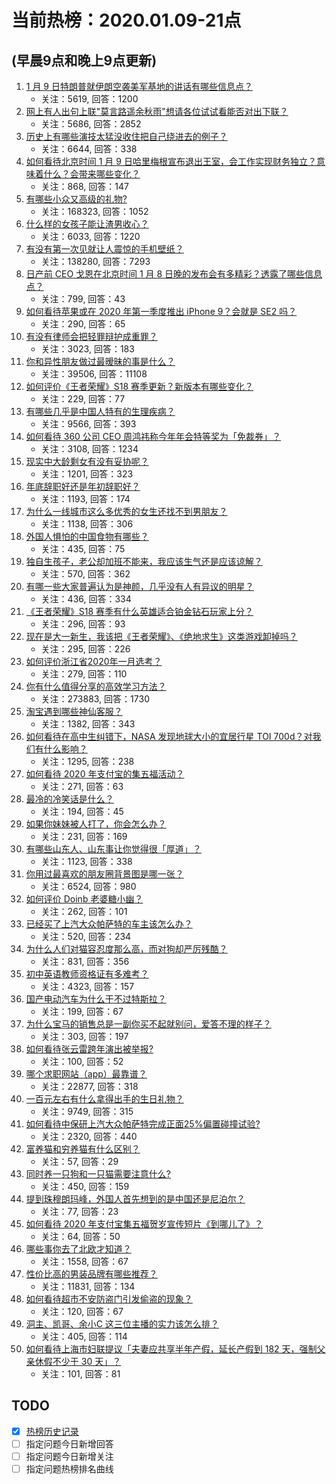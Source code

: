 # 当前热榜：2020.01.09-21点
## (早晨9点和晚上9点更新)
1. [1 月 9 日特朗普就伊朗空袭美军基地的讲话有哪些信息点？](https://www.zhihu.com/question/365389027)
    * 关注：5619, 回答：1200
2. [网上有人出句上联"莫言路遥余秋雨"想请各位试试看能否对出下联？](https://www.zhihu.com/question/359189927)
    * 关注：5686, 回答：2852
3. [历史上有哪些演技太猛没收住把自己绕进去的例子？](https://www.zhihu.com/question/28408023)
    * 关注：6644, 回答：338
4. [如何看待北京时间 1 月 9 日哈里梅根宣布退出王室，会工作实现财务独立？意味着什么？会带来哪些变化？](https://www.zhihu.com/question/365427713)
    * 关注：868, 回答：147
5. [有哪些小众又高级的礼物?](https://www.zhihu.com/question/330807220)
    * 关注：168323, 回答：1052
6. [什么样的女孩子能让渣男收心？](https://www.zhihu.com/question/344912816)
    * 关注：6033, 回答：1220
7. [有没有第一次见就让人震惊的手机壁纸？](https://www.zhihu.com/question/309298287)
    * 关注：138280, 回答：7293
8. [日产前 CEO 戈恩在北京时间 1 月 8 日晚的发布会有多精彩？透露了哪些信息点？](https://www.zhihu.com/question/365379713)
    * 关注：799, 回答：43
9. [如何看待苹果或在 2020 年第一季度推出 iPhone 9？会就是 SE2 吗？](https://www.zhihu.com/question/365442037)
    * 关注：290, 回答：65
10. [有没有律师会把轻罪辩护成重罪？](https://www.zhihu.com/question/359241520)
    * 关注：3023, 回答：183
11. [你和异性朋友做过最暧昧的事是什么？](https://www.zhihu.com/question/36829380)
    * 关注：39506, 回答：11108
12. [如何评价《王者荣耀》S18 赛季更新？新版本有哪些变化？](https://www.zhihu.com/question/365363049)
    * 关注：229, 回答：77
13. [有哪些几乎是中国人特有的生理疾病？](https://www.zhihu.com/question/264962290)
    * 关注：9566, 回答：393
14. [如何看待 360 公司 CEO 周鸿祎称今年年会特等奖为「免裁券」？](https://www.zhihu.com/question/365314525)
    * 关注：3108, 回答：1234
15. [现实中大龄剩女有没有妥协呢？](https://www.zhihu.com/question/348709030)
    * 关注：1201, 回答：323
16. [年底辞职好还是年初辞职好？](https://www.zhihu.com/question/304487228)
    * 关注：1193, 回答：174
17. [为什么一线城市这么多优秀的女生还找不到男朋友？](https://www.zhihu.com/question/342340031)
    * 关注：1138, 回答：306
18. [外国人惧怕的中国食物有哪些？](https://www.zhihu.com/question/28257525)
    * 关注：435, 回答：75
19. [独自生孩子，老公却加班不能来，我应该生气还是应该谅解？](https://www.zhihu.com/question/363553959)
    * 关注：570, 回答：362
20. [有哪一些大家普遍认为是神颜，几乎没有人有异议的明星？](https://www.zhihu.com/question/361554196)
    * 关注：436, 回答：334
21. [《王者荣耀》S18 赛季有什么英雄适合铂金钻石玩家上分？](https://www.zhihu.com/question/364972864)
    * 关注：296, 回答：93
22. [现在是大一新生，我该把《王者荣耀》、《绝地求生》这类游戏卸掉吗？](https://www.zhihu.com/question/345508188)
    * 关注：295, 回答：226
23. [如何评价浙江省2020年一月选考？](https://www.zhihu.com/question/365207134)
    * 关注：279, 回答：110
24. [你有什么值得分享的高效学习方法？](https://www.zhihu.com/question/50343728)
    * 关注：273883, 回答：1730
25. [淘宝遇到哪些神仙客服？](https://www.zhihu.com/question/356434052)
    * 关注：1382, 回答：343
26. [如何看待在高中生纠错下，NASA 发现地球大小的宜居行星 TOI 700d？对我们有什么影响？](https://www.zhihu.com/question/365249281)
    * 关注：1295, 回答：238
27. [如何看待 2020 年支付宝的集五福活动？](https://www.zhihu.com/question/365182542)
    * 关注：271, 回答：63
28. [最冷的冷笑话是什么？](https://www.zhihu.com/question/274480783)
    * 关注：194, 回答：45
29. [如果你妹妹被人打了，你会怎么办？](https://www.zhihu.com/question/309538815)
    * 关注：231, 回答：169
30. [有哪些山东人、山东事让你觉得很「厚道」？](https://www.zhihu.com/question/365247146)
    * 关注：1123, 回答：338
31. [你用过最喜欢的朋友圈背景图是哪一张？](https://www.zhihu.com/question/356579502)
    * 关注：6524, 回答：980
32. [如何评价 Doinb 老婆糖小幽？](https://www.zhihu.com/question/355441444)
    * 关注：262, 回答：101
33. [已经买了上汽大众帕萨特的车主该怎么办？](https://www.zhihu.com/question/363124335)
    * 关注：520, 回答：234
34. [为什么人们对猫容忍度那么高，而对狗却严厉残酷？](https://www.zhihu.com/question/355196875)
    * 关注：831, 回答：356
35. [初中英语教师资格证有多难考？](https://www.zhihu.com/question/48277419)
    * 关注：4323, 回答：157
36. [国产电动汽车为什么干不过特斯拉？](https://www.zhihu.com/question/362788804)
    * 关注：199, 回答：67
37. [为什么宝马的销售总是一副你买不起就别问，爱答不理的样子？](https://www.zhihu.com/question/67701334)
    * 关注：303, 回答：197
38. [如何看待张云雷跨年演出被举报?](https://www.zhihu.com/question/365246961)
    * 关注：100, 回答：52
39. [哪个求职网站（app）最靠谱？](https://www.zhihu.com/question/21383951)
    * 关注：22877, 回答：318
40. [一百元左右有什么拿得出手的生日礼物？](https://www.zhihu.com/question/333123808)
    * 关注：9749, 回答：315
41. [如何看待中保研上汽大众帕萨特完成正面25%偏置碰撞试验?](https://www.zhihu.com/question/351300910)
    * 关注：2320, 回答：440
42. [富养猫和穷养猫有什么区别？](https://www.zhihu.com/question/362694312)
    * 关注：57, 回答：29
43. [同时养一只狗和一只猫需要注意什么?](https://www.zhihu.com/question/341290661)
    * 关注：450, 回答：159
44. [提到珠穆朗玛峰，外国人首先想到的是中国还是尼泊尔？](https://www.zhihu.com/question/327692511)
    * 关注：77, 回答：23
45. [如何看待 2020 年支付宝集五福贺岁宣传短片《到哪儿了》？](https://www.zhihu.com/question/365242206)
    * 关注：64, 回答：50
46. [哪些事你去了北欧才知道？](https://www.zhihu.com/question/313042878)
    * 关注：1558, 回答：67
47. [性价比高的男装品牌有哪些推荐？](https://www.zhihu.com/question/20386663)
    * 关注：11831, 回答：134
48. [如何看待超市不安防盗门引发偷盗的现象？](https://www.zhihu.com/question/365437706)
    * 关注：120, 回答：67
49. [洞主、凯哥、余小C 这三位主播的实力该怎么排？](https://www.zhihu.com/question/364783256)
    * 关注：405, 回答：114
50. [如何看待上海市妇联提议「夫妻应共享半年产假，延长产假到 182 天，强制父亲休假不少于 30 天」？](https://www.zhihu.com/question/365385457)
    * 关注：101, 回答：81
## TODO
* [x] [热榜历史记录](hot_history/AllHot.md)
* [ ] 指定问题今日新增回答
* [ ] 指定问题今日新增关注
* [ ] 指定问题热榜排名曲线
